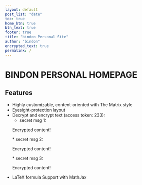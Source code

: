 ```yaml
---
layout: default
post_list: "date"
toc: true
home_btn: true
btn_text: true
footer: true
title: "bindon Personal Site"
author: "bindon"
encrypted_text: true
permalink: /
---
```


# BINDON PERSONAL HOMEPAGE

##  Features
* Highly customizable, content-oriented with The Matrix style
* Eyesight-protection layout
* Decrypt and encrypt text (access token: 233): 
  * secret msg 1: 
  <p class="encrypted" id="/MZAf/PKx9jpw8/Jnp7XQQFki2ibGnArZP46W+keVThXquhWwFROEFnbY8eC57Tw==">Encrypted content!</p>
  * secret msg 2: 
  <p class="encrypted" id="G7D+0370pNmixIP1j7teCg1jtm9XCdOWYFH61lcM0LYWlT0hB3rS9raIs=">Encrypted content!</p>
  * secret msg 3:
  <p class="encrypted" id="QOZbvzMkyhMzl4VGnRhZqg1OrdHuHuVyYDh/65Dr2ypaiyirlrjLLUfYpJ">Encrypted content!</p>
* LaTeX formula Support with MathJax
